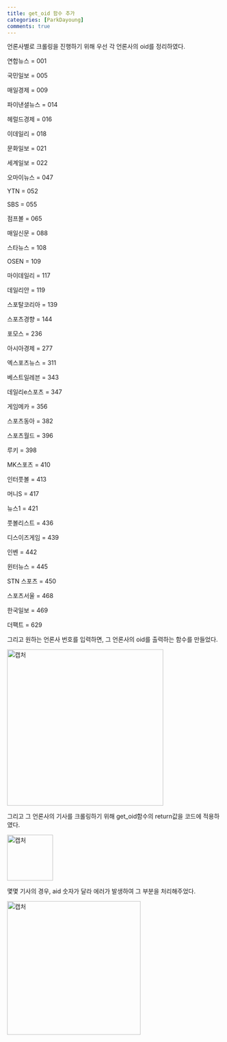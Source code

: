 ```yaml
---
title: get_oid 함수 추가
categories: [ParkDayoung]
comments: true
---
```

언론사별로 크롤링을 진행하기 위해 우선 각 언론사의 oid를 정리하였다.

<oid>

연합뉴스 = 001

국민일보 = 005

매일경제 = 009

파이낸셜뉴스 = 014

헤럴드경제 = 016

이데일리 = 018

문화일보 = 021

세계일보 = 022

오마이뉴스 = 047

YTN = 052

SBS = 055

점프볼 = 065

매일신문 = 088

스타뉴스 = 108

OSEN = 109

마이데일리 = 117

데일리안 = 119

스포탈코리아 = 139

스포츠경향 = 144

포모스 = 236

아시아경제 = 277

엑스포츠뉴스 = 311

베스트일레븐 = 343

데일리e스포츠 = 347

게임메카 = 356

스포츠동아 = 382

스포츠월드 = 396

루키 = 398

MK스포츠 = 410

인터풋볼 = 413

머니S = 417

뉴스1 = 421

풋볼리스트 = 436

디스이즈게임 = 439

인벤 = 442

윈터뉴스 = 445

STN 스포츠 = 450

스포츠서울 = 468

한국일보 = 469

더팩트 = 629


그리고 원하는 언론사 번호를 입력하면, 그 언론사의 oid를 출력하는 함수를 만들었다.

<img width="365" alt="캡처" src="https://user-images.githubusercontent.com/64959224/101017086-f66e4180-35ac-11eb-881e-d0e7ba1f3d6b.PNG">

그리고 그 언론사의 기사를 크롤링하기 위해 get_oid함수의 return값을 코드에 적용하였다. 

<img width="107" alt="캡처" src="https://user-images.githubusercontent.com/64959224/101017475-7e544b80-35ad-11eb-9a7d-21e305e868f7.PNG">

몇몇 기사의 경우, aid 숫자가 달라 에러가 발생하여 그 부분을 처리해주었다. 

<img width="312" alt="캡처" src="https://user-images.githubusercontent.com/64959224/101017610-aa6fcc80-35ad-11eb-9be9-c9b379910ba1.PNG">


